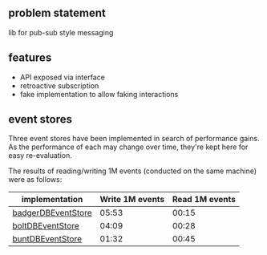 ## problem statement

lib for pub-sub style messaging

## features

- API exposed via interface
- retroactive subscription
- fake implementation to allow faking interactions

## event stores

Three event stores have been implemented in search of performance gains.
As the performance of each may change over time, they're kept here for easy re-evaluation.

The results of reading/writing 1M events (conducted on the same machine) were as follows:


| implementation | Write 1M events | Read 1M events |
|--|--|--|
|[badgerDBEventStore](badgerDBEventStore.go)|05:53|00:15|
|[boltDBEventStore](boltDBEventStore.go)|04:09|00:28|
|[buntDBEventStore](buntDBEventStore.go)|01:32|00:45|

